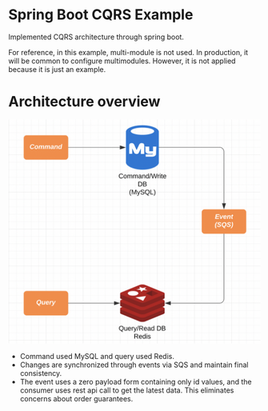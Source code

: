 # Spring Boot CQRS Example

Implemented CQRS architecture through spring boot.


For reference, in this example, multi-module is not used. In production, it will be common to configure multimodules. However, it is not applied because it is just an example.

# Architecture overview

![cqrs](./cqrs.png)

- Command used MySQL and query used Redis.
- Changes are synchronized through events via SQS and maintain final consistency.
- The event uses a zero payload form containing only id values, and the consumer uses rest api call to get the latest data. This eliminates concerns about order guarantees.